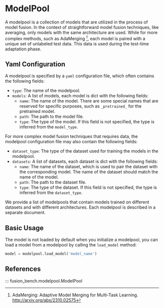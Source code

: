 # ModelPool

A modelpool is a collection of models that are utilized in the process of model fusion.
In the context of straightforward model fusion techniques, like averaging, only models with the same architecture are used.
While for more complex methods, such as AdaMerging [^1], each model is paired with a unique set of unlabeled test data. This data is used during the test-time adaptation phase.

## Yaml Configuration

A modelpool is specified by a `yaml` configuration file, which often contains the following fields:

- `type`: The name of the modelpool.
- `models`: A list of models, each model is dict with the following fields:
    - `name`: The name of the model. There are some special names that are reserved for specific purposes, such as `_pretrained_` for the pretrained model.
    - `path`: The path to the model file.
    - `type`: The type of the model. If this field is not specified, the type is inferred from the `model_type`.
  
For more complex model fusion techniques that requires data, the modelpool configuration file may also contain the following fields:

- `dataset_type`: The type of the dataset used for training the models in the modelpool.
- `datasets`: A list of datasets, each dataset is dict with the following fields:
    - `name`: The name of the dataset, which is used to pair the dataset with the corresponding model. The name of the dataset should match the name of the model.
    - `path`: The path to the dataset file.
    - `type`: The type of the dataset. If this field is not specified, the type is inferred from the `dataset_type`.

We provide a list of modelpools that contain models trained on different datasets and with different architectures.
Each modelpool is described in a separate document.

## Basic Usage

The model is not loaded by default when you initialize a modelpool, you can load a model from a modelpool by calling the `load_model` method:

```python
model = modelpool.load_model('model_name')
```


## References

::: fusion_bench.modelpool.ModelPool

[^1]: AdaMerging: Adaptive Model Merging for Multi-Task Learning. http://arxiv.org/abs/2310.02575

